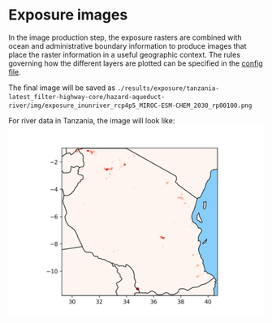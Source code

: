 # Exposure images

In the image production step, the exposure rasters are combined with ocean and administrative boundary information
to produce images that place the raster information in a useful geographic context.
The rules governing how the different layers are plotted can be specified in the [config file](../configuration.md).

The final image will be saved as 
`./results/exposure/tanzania-latest_filter-highway-core/hazard-aqueduct-river/img/exposure_inunriver_rcp4p5_MIROC-ESM-CHEM_2030_rp00100.png`

For river data in Tanzania, the image will look like: 
![Tanzania, showing areas where long lengths of highway are at risk of flooding.](../../img/exposure.png)
